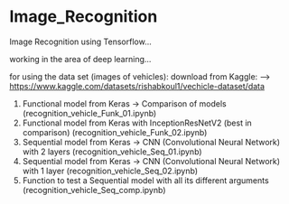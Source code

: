 # Image_Recognition
Image Recognition using Tensorflow...

working in the area of deep learning...

for using the data set (images of vehicles):
download from Kaggle: --> https://www.kaggle.com/datasets/rishabkoul1/vechicle-dataset/data

1. Functional model from Keras → Comparison of models (recognition_vehicle_Funk_01.ipynb)
2. Functional model from Keras with InceptionResNetV2 (best in comparison) (recognition_vehicle_Funk_02.ipynb)
3. Sequential model from Keras → CNN (Convolutional Neural Network) with 2 layers (recognition_vehicle_Seq_01.ipynb)
4. Sequential model from Keras → CNN (Convolutional Neural Network) with 1 layer (recognition_vehicle_Seq_02.ipynb)
5. Function to test a Sequential model with all its different arguments (recognition_vehicle_Seq_comp.ipynb)
